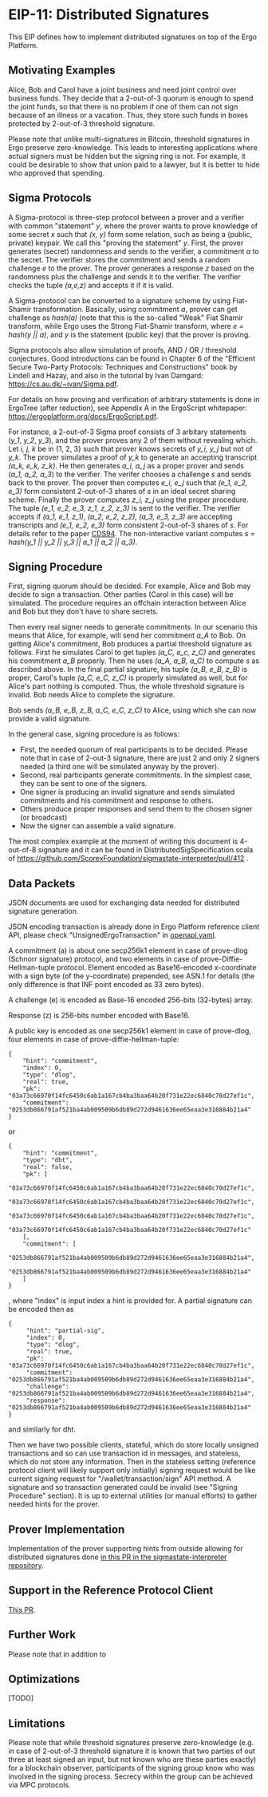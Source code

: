 EIP-11: Distributed Signatures
==============================

This EIP defines how to implement distributed signatures on top of the Ergo Platform.


Motivating Examples
-------------------

Alice, Bob and Carol have a joint business and need joint control over business funds. They decide that a 2-out-of-3 quorum is enough to spend the joint funds, so that there is no problem if one of them can not sign because of an illness or a vacation. Thus, they store such funds in boxes protected by 2-out-of-3 threshold signature. 

Please note that unlike multi-signatures in Bitcoin, threshold signatures in Ergo preserve zero-knowledge. This leads to interesting applications where actual signers must be hidden but the signing ring is not. For example, it could be desirable to show that union paid to a lawyer, but it is better to hide who approved that spending.  

Sigma Protocols
---------------

A Sigma-protocol is three-step protocol between a prover and a verifier with common "statement" *y*, where the prover wants to prove knowledge of some secret *x* such that *(x, y)* form some relation, such as being a (public, private) keypair. We call this "proving the statement" *y*. First, the prover generates (secret) randomness and sends to the verifier, a commitment *a* to the secret. The verifier stores the commitment and sends a random challenge *e* to the prover. The prover generates a response *z* based on the randomness plus the challenge and sends it to the verifier. The verifier checks the tuple *(a,e,z)* and accepts it if it is valid. 

A Sigma-protocol can be converted to a signature scheme by using Fiat-Shamir transformation. Basically, using commitment *a*, prover can get challenge as *hash(a)* (note that this is the so-called "Weak" Fiat Shamir transform, while Ergo uses the Strong Fiat-Shamir transform, where *e = hash(y || a)*, and *y* is the statement (public key) that the prover is proving.

Sigma protocols also allow simulation of proofs, AND / OR / threshold conjectures. Good introductions can be found in Chapter 6 of the "Efficient Secure Two-Party Protocols: Techniques and Constructions" book by Lindell and Hazay, and also in the tutorial by Ivan Damgard: https://cs.au.dk/~ivan/Sigma.pdf. 

For details on how proving and verification of arbitrary statements is done in ErgoTree (after reduction), see Appendix A in the ErgoScript whitepaper: https://ergoplatform.org/docs/ErgoScript.pdf. 

For instance, a 2-out-of-3 Sigma proof consists of 3 arbitary statements (*y_1*, *y_2*, *y_3*), and the prover proves any 2 of them without revealing which. Let *i, j, k* be in {1, 2, 3} such that prover knows secrets of *y_i, y_j* but not of *y_k*. 
The prover simulates a proof of *y_k* to generate an accepting transcript *(a_k, e_k, z_k)*. He then generates *a_i, a_j* as a proper prover and sends (*a_1, a_2, a_3*) to the verifier. The verifer chooses a challenge *s* and sends back to the prover. 
The prover then computes *e_i, e_j* such that *(e_1, e_2, e_3)* form consistent 2-out-of-3 shares of *s* in an ideal secret sharing scheme. Finally the prover computes *z_i, z_j* using the proper procedure. The tuple *(e_1, e_2, e_3, z_1, z_2, z_3)* is sent to the verifier. The verifier accepts if *(a_1, e_1, z_1), (a_2, e_2, z_2), (a_3, e_3, z_3)* are accepting transcripts and *(e_1, e_2, e_3)* form consistent 2-out-of-3 shares of *s*. For details refer to the paper [CDS94](  https://www.win.tue.nl/~berry/papers/crypto94.pdf). The non-interactive variant computes *s = hash(y_1 || y_2 || y_3 || a_1 || a_2 || a_3)*.


Signing Procedure
-----------------

First, signing quorum should be decided. For example, Alice and Bob may decide to sign a transaction. Other parties (Carol in this case) will be simulated. The procedure requires an offchain interaction between Alice and Bob but they don't have to share secrets. 

Then every real signer needs to generate commitments. In our scenario this means that Alice, for example, will send her commitment *a_A* to Bob. On getting Alice's commitment, Bob produces a partial threshold signature as follows. First he simulates Carol to get tuples *(a_C, e_c, z_C)* and generates his commitment *a_B* properly. Then he uses *(a_A, a_B, a_C)* to compute *s* as described above. In the final partial signature, his tuple *(a_B, e_B, z_B)* is proper, Carol's tuple *(a_C, e_C, z_C)* is properly simulated as well, but for Alice's part nothing is computed. Thus, the whole threshold signature is invalid. Bob needs Alice to complete the signature.

Bob sends *(a_B, e_B, z_B, a_C, e_C, z_C)* to Alice, using which she can now provide a valid signature. 

In the general case, signing procedure is as follows:

* First, the needed quorum of real participants is to be decided. Please note that in case of 2-out-3 signature, there are just 2 and only 2 signers needed (a third one will be simulated anyway by the prover).
* Second, real participants generate commitments. In the simplest case, they can be sent to one of the signers.
* One signer is producing an invalid signature and sends simulated commitments and his commitment and response to others.
* Others produce proper responses and send them to the chosen signer (or broadcast)
* Now the signer can assemble a valid signature.

The most complex example at the moment of writing this document is 4-out-of-8 signature and it can be found in DistributedSigSpecification.scala of https://github.com/ScorexFoundation/sigmastate-interpreter/pull/412 . 


Data Packets
------------

JSON documents are used for exchanging data needed for distributed signature generation.

JSON encoding transaction is already done in Ergo Platform reference client API, please check "UnsignedErgoTransaction" 
in [openapi.yaml](https://github.com/ergoplatform/ergo/blob/master/src/main/resources/api/openapi.yaml). 

A commitment (a) is about one secp256k1 element in case of prove-dlog (Schnorr signature) protocol, and two elements in 
case of prove-Diffie-Hellman-tuple protocol. Element encoded as Base16-encoded x-coordinate with a sign byte 
(of the y-coordinate) prepended, see ASN.1 for details (the only difference is that INF point encoded as 33 zero bytes). 

A challenge (e) is encoded as Base-16 encoded 256-bits (32-bytes) array.

Response (z) is 256-bits number encoded with Base16. 

A public key is encoded as one secp256k1 element in case of prove-dlog, four elements in case of 
prove-diffie-hellman-tuple:

    {
        "hint": "commitment",
        "index": 0,
        "type": "dlog",
        "real": true,
        "pk": "03a73c66970f14fc6450c6ab1a167cb4ba3baa64b20f731e22ec6840c70d27ef1c",
        "commitment": "0253db866791af521ba4ab009509b6db89d272d9461636ee65eaa3e316884b21a4"
    }

or    
    
    {
        "hint": "commitment",
        "type": "dht",
        "real": false,
        "pk": [
            "03a73c66970f14fc6450c6ab1a167cb4ba3baa64b20f731e22ec6840c70d27ef1c",
            "03a73c66970f14fc6450c6ab1a167cb4ba3baa64b20f731e22ec6840c70d27ef1c",
            "03a73c66970f14fc6450c6ab1a167cb4ba3baa64b20f731e22ec6840c70d27ef1c",
            "03a73c66970f14fc6450c6ab1a167cb4ba3baa64b20f731e22ec6840c70d27ef1c"
        ],  
        "commitment": [
            "0253db866791af521ba4ab009509b6db89d272d9461636ee65eaa3e316884b21a4",
            "0253db866791af521ba4ab009509b6db89d272d9461636ee65eaa3e316884b21a4"
        ]
    }

, where "index" is input index a hint is provided for. A partial signature can be encoded then as    

    {
         "hint": "partial-sig",
         "index": 0,
         "type": "dlog",
         "real": true,
         "pk": "03a73c66970f14fc6450c6ab1a167cb4ba3baa64b20f731e22ec6840c70d27ef1c",
         "commitment": "0253db866791af521ba4ab009509b6db89d272d9461636ee65eaa3e316884b21a4",                 
         "challenge": "0253db866791af521ba4ab009509b6db89d272d9461636ee65eaa3e316884b21a4",
         "response": "0253db866791af521ba4ab009509b6db89d272d9461636ee65eaa3e316884b21a4"
    }
    
and similarly for dht.    

Then we have two possible clients, stateful, which do store locally unsigned transactions and so can use transaction id 
in messages, and stateless, which do not store any information. Then in the stateless setting 
(reference protocol client will likely support only initially) signing request would be like current 
signing request for "/wallet/transaction/sign" API method. A signature and so transaction generated could be invalid 
(see "Signing Procedure" section). It is up to external utilities (or manual efforts) to gather needed hints for the 
prover.
  

Prover Implementation
---------------------

Implementation of the prover supporting hints from outside allowing for distributed signatures done 
[in this PR in the sigmastate-interpreter repository](https://github.com/ScorexFoundation/sigmastate-interpreter/pull/412).

Support in the Reference Protocol Client
----------------------------------------

[This PR](https://github.com/ergoplatform/ergo/pull/1118).

Further Work
------------

Please note that in addition to 

Optimizations
-------------

[TODO]

Limitations
-----------

Please note that while threshold signatures preserve zero-knowledge (e.g. in case of 2-out-of-3 threshold signature it is 
known that two parties of out three at least signed an input, but not known who are these parties exactly) for a blockchain observer, participants of the signing group know who was involved in the signing process. Secrecy within the group can be achieved via MPC protocols.  
